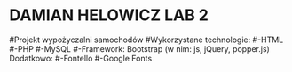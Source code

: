 # DAMIAN HELOWICZ LAB 2
#Projekt wypożyczalni samochodów
#Wykorzystane technologie:
#-HTML
#-PHP
#-MySQL
#-Framework: Bootstrap (w nim: js, jQuery, popper.js)
Dodatkowo: 
#-Fontello
#-Google Fonts
